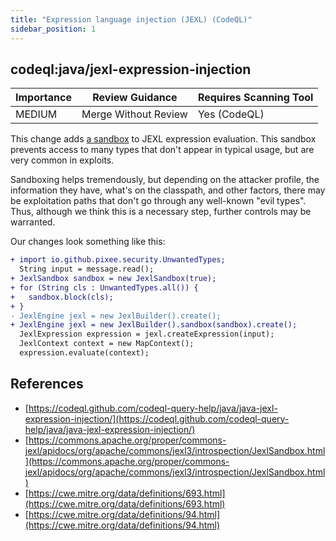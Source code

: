 ```yaml
---
title: "Expression language injection (JEXL) (CodeQL)"
sidebar_position: 1
---
```


## codeql:java/jexl-expression-injection

| Importance | Review Guidance      | Requires Scanning Tool |
| ---------- | -------------------- | ---------------------- |
| MEDIUM     | Merge Without Review | Yes (CodeQL)           |

This change adds [a sandbox](https://commons.apache.org/proper/commons-jexl/apidocs/org/apache/commons/jexl3/introspection/JexlSandbox.html) to JEXL expression evaluation. This sandbox prevents access to many types that don't appear in typical usage, but are very common in exploits.

Sandboxing helps tremendously, but depending on the attacker profile, the information they have, what's on the classpath, and other factors, there may be exploitation paths that don't go through any well-known "evil types". Thus, although we think this is a necessary step, further controls may be warranted.

Our changes look something like this:

```diff
+ import io.github.pixee.security.UnwantedTypes;
  String input = message.read();
+ JexlSandbox sandbox = new JexlSandbox(true);
+ for (String cls : UnwantedTypes.all()) {
+   sandbox.block(cls);
+ }
- JexlEngine jexl = new JexlBuilder().create();
+ JexlEngine jexl = new JexlBuilder().sandbox(sandbox).create();
  JexlExpression expression = jexl.createExpression(input);
  JexlContext context = new MapContext();
  expression.evaluate(context);
```

## References

- [https://codeql.github.com/codeql-query-help/java/java-jexl-expression-injection/](https://codeql.github.com/codeql-query-help/java/java-jexl-expression-injection/)
- [https://commons.apache.org/proper/commons-jexl/apidocs/org/apache/commons/jexl3/introspection/JexlSandbox.html](https://commons.apache.org/proper/commons-jexl/apidocs/org/apache/commons/jexl3/introspection/JexlSandbox.html)
- [https://cwe.mitre.org/data/definitions/693.html](https://cwe.mitre.org/data/definitions/693.html)
- [https://cwe.mitre.org/data/definitions/94.html](https://cwe.mitre.org/data/definitions/94.html)
